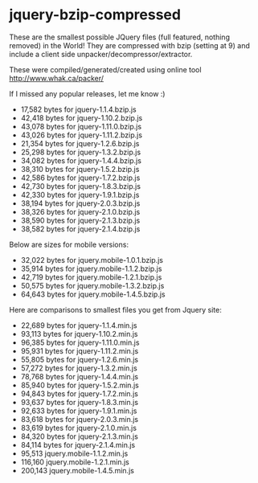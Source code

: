 # jquery-bzip-compressed
These are the smallest possible JQuery files (full featured, nothing removed) in the World! They are compressed with bzip (setting at 9) and include a client side unpacker/decompressor/extractor.

These were compiled/generated/created using online tool http://www.whak.ca/packer/

If I missed any popular releases, let me know :)

* 17,582 bytes for jquery-1.1.4.bzip.js
* 42,418 bytes for jquery-1.10.2.bzip.js
* 43,078 bytes for jquery-1.11.0.bzip.js
* 43,026 bytes for jquery-1.11.2.bzip.js
* 21,354 bytes for jquery-1.2.6.bzip.js
* 25,298 bytes for jquery-1.3.2.bzip.js
* 34,082 bytes for jquery-1.4.4.bzip.js
* 38,310 bytes for jquery-1.5.2.bzip.js
* 42,586 bytes for jquery-1.7.2.bzip.js
* 42,730 bytes for jquery-1.8.3.bzip.js
* 42,330 bytes for jquery-1.9.1.bzip.js
* 38,194 bytes for jquery-2.0.3.bzip.js
* 38,326 bytes for jquery-2.1.0.bzip.js
* 38,590 bytes for jquery-2.1.3.bzip.js
* 38,582 bytes for jquery-2.1.4.bzip.js

Below are sizes for mobile versions:

* 32,022 bytes for jquery.mobile-1.0.1.bzip.js
* 35,914 bytes for jquery.mobile-1.1.2.bzip.js
* 42,719 bytes for jquery.mobile-1.2.1.bzip.js
* 50,575 bytes for jquery.mobile-1.3.2.bzip.js
* 64,643 bytes for jquery.mobile-1.4.5.bzip.js

Here are comparisons to smallest files you get from Jquery site:

* 22,689 bytes for jquery-1.1.4.min.js
* 93,113 bytes for jquery-1.10.2.min.js
* 96,385 bytes for jquery-1.11.0.min.js
* 95,931 bytes for jquery-1.11.2.min.js
* 55,805 bytes for jquery-1.2.6.min.js
* 57,272 bytes for jquery-1.3.2.min.js
* 78,768 bytes for jquery-1.4.4.min.js
* 85,940 bytes for jquery-1.5.2.min.js
* 94,843 bytes for jquery-1.7.2.min.js
* 93,637 bytes for jquery-1.8.3.min.js
* 92,633 bytes for jquery-1.9.1.min.js
* 83,618 bytes for jquery-2.0.3.min.js
* 83,619 bytes for jquery-2.1.0.min.js
* 84,320 bytes for jquery-2.1.3.min.js
* 84,114 bytes for jquery-2.1.4.min.js
* 95,513 jquery.mobile-1.1.2.min.js
* 116,160 jquery.mobile-1.2.1.min.js
* 200,143 jquery.mobile-1.4.5.min.js
